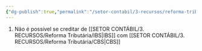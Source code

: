 ```yaml
---
{"dg-publish":true,"permalink":"/setor-contabil/3-recursos/reforma-tributaria/pagamento/","dgPassFrontmatter":true,"created":"2025-08-21T23:33:15.640-03:00","updated":"2025-08-21T23:34:25.949-03:00"}
---
```


1) Não é possível se creditar de [[SETOR CONTÁBIL/3. RECURSOS/Reforma Tributária/IBS\|IBS]] com [[SETOR CONTÁBIL/3. RECURSOS/Reforma Tributária/CBS\|CBS]]